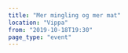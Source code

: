 ```yaml
---
title: "Mer mingling og mer mat"
location: "Vippa"
from: "2019-10-18T19:30"
page_type: "event"
---
```

